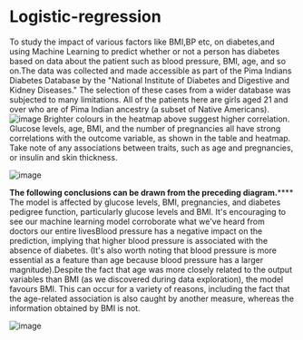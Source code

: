 # Logistic-regression
To study the impact of various factors like BMI,BP etc, on diabetes,and using Machine Learning to predict whether or not a person has diabetes based on data about the patient such as blood pressure, BMI, age, and so on.The data was collected and made accessible as part of the Pima Indians Diabetes Database by the "National Institute of Diabetes and Digestive and Kidney Diseases." The selection of these cases from a wider database was subjected to many limitations. All of the patients here are girls aged 21 and over who are of Pima Indian ancestry (a subset of Native Americans).
![image](https://user-images.githubusercontent.com/63113653/148110272-35e80da1-6755-43de-8971-b49c6bdb610b.png)
Brighter colours in the heatmap above suggest higher correlation. Glucose levels, age, BMI, and the number of pregnancies all have strong correlations with the outcome variable, as shown in the table and heatmap. Take note of any associations between traits, such as age and pregnancies, or insulin and skin thickness.


![image](https://user-images.githubusercontent.com/63113653/148110785-1722674e-79f8-4dde-bc00-8f8d0e6870fd.png)


**The following conclusions can be drawn from the preceding diagram.******
The model is affected by glucose levels, BMI, pregnancies, and diabetes pedigree function, particularly glucose levels and BMI. It's encouraging to see our machine learning model corroborate what we've heard from doctors our entire livesBlood pressure has a negative impact on the prediction, implying that higher blood pressure is associated with the absence of diabetes. (It's also worth noting that blood pressure is more essential as a feature than age because blood pressure has a larger magnitude).Despite the fact that age was more closely related to the output variables than BMI (as we discovered during data exploration), the model favours BMI. This can occur for a variety of reasons, including the fact that the age-related association is also caught by another measure, whereas the information obtained by BMI is not.


![image](https://user-images.githubusercontent.com/63113653/148110444-e7b9a488-6a4c-4be8-a400-bd6b8cf60a96.png)
